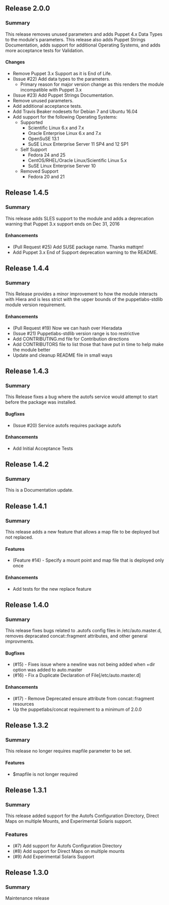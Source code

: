 ## Release 2.0.0
### Summary
This release removes unused parameters and adds Puppet 4.x Data Types to the module's
parameters. This release also adds Puppet Strings Documentation, adds support for
additional Operating Systems, and adds more acceptance tests for Validation.

#### Changes
- Remove Puppet 3.x Support as it is End of Life.
- (Issue #22) Add data types to the parameters.
  - Primary reason for major version change as this renders the module incompatible
    with Puppet 3.x
- (Issue #23) Add Puppet Strings Documentation.
- Remove unused parameters.
- Add additional acceptance tests.
- Add Travis Beaker nodesets for Debian 7 and Ubuntu 16.04
- Add support for the following Operating Systems:
  - Supported
    - Scientific Linux 6.x and 7.x
    - Oracle Enterprise Linux 6.x and 7.x
    - OpenSuSE 13.1
    - SuSE Linux Enterprise Server 11 SP4 and 12 SP1
  - Self Support
    - Fedora 24 and 25
    - CentOS/RHEL/Oracle Linux/Scientific Linux 5.x
    - SuSE Linux Enterprise Server 10
  - Removed Support
    - Fedora 20 and 21

## Release 1.4.5
### Summary
This release adds SLES support to the module and adds a deprecation warning that
Puppet 3.x support ends on Dec 31, 2016

#### Enhancements
- (Pull Request #25) Add SUSE package name. Thanks mattqm!
- Add Puppet 3.x End of Support deprecation warning to the README.

## Release 1.4.4
### Summary
This Release provides a minor improvement to how the module interacts with Hiera and is less strict with the upper bounds of the puppetlabs-stdlib module version requirement.

#### Enhancements
- (Pull Request #19) Now we can hash over Hieradata
- (Issue #21) Puppetlabs-stdlib version range is too restrictive
- Add CONTRIBUTING.md file for Contribution directions
- Add CONTRIBUTORS file to list those that have put in time to help make the module better
- Update and cleanup README file in small ways

## Release 1.4.3
### Summary
This Release fixes a bug where the autofs service would attempt to start before the package was installed.

#### Bugfixes
- (Issue #20) Service autofs requires package autofs

#### Enhancements
- Add Initial Acceptance Tests

## Release 1.4.2
### Summary
This is a Documentation update.

## Release 1.4.1
### Summary
This release adds a new feature that allows a map file to be deployed but not replaced.

#### Features
- (Feature #14) - Specify a mount point and map file that is deployed only once

#### Enhancements
- Add tests for the new replace feature

## Release 1.4.0
### Summary
This release fixes bugs related to .autofs config files in /etc/auto.master.d, removes depracated concat::fragment
attributes, and other general improvments.

#### Bugfixes
- (#15) - Fixes issue where a newline was not being added when +dir option was added to auto.master
- (#16) - Fix a Duplicate Declaration of File[/etc/auto.master.d]

#### Enhancements
- (#17) - Remove Deprecated ensure attribute from concat::fragment resources
- Up the puppetlabs/concat requirement to a minimum of 2.0.0

## Release 1.3.2
### Summary
This release no longer requires mapfile parameter to be set.

#### Features
- $mapfile is not longer required

## Release 1.3.1
### Summary
This release added support for the Autofs Configuration Directory, Direct Maps on multiple Mounts, and Experimental
Solaris support.

### Features
- (#7) Add support for Autofs Configuration Directory
- (#8) Add support for Direct Maps on multiple mounts
- (#9) Add Experimental Solaris Support

## Release 1.3.0
### Summary
Maintenance release
